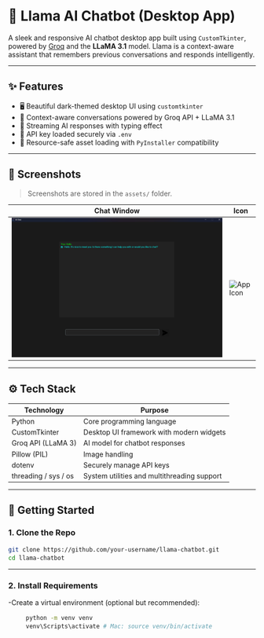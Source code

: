 # 🦙 Llama AI Chatbot (Desktop App)

A sleek and responsive AI chatbot desktop app built using `CustomTkinter`, powered by [Groq](https://groq.com) and the **LLaMA 3.1** model. Llama is a context-aware assistant that remembers previous conversations and responds intelligently.

---

## ✨ Features

- 🖥️ Beautiful dark-themed desktop UI using `customtkinter`
- 🧠 Context-aware conversations powered by Groq API + LLaMA 3.1
- 🔄 Streaming AI responses with typing effect
- 🔐 API key loaded securely via `.env`
- 📁 Resource-safe asset loading with `PyInstaller` compatibility

---

## 📸 Screenshots

> Screenshots are stored in the `assets/` folder.

| Chat Window | Icon |
|-------------|------|
| ![Chat UI](assets/screenshot.png) | ![App Icon](assets/Llama.ico) |

---

## ⚙️ Tech Stack

| Technology         | Purpose                                               |
|--------------------|-------------------------------------------------------|
| Python             | Core programming language                             |
| CustomTkinter      | Desktop UI framework with modern widgets              |
| Groq API (LLaMA 3) | AI model for chatbot responses                        |
| Pillow (PIL)       | Image handling                                        |
| dotenv             | Securely manage API keys                              |
| threading / sys / os | System utilities and multithreading support       |

---

## 🚀 Getting Started

### 1. Clone the Repo

```bash
git clone https://github.com/your-username/llama-chatbot.git
cd llama-chatbot
```
---

### 2. **Install Requirements**

-Create a virtual environment (optional but recommended):
 ```bash
      python -m venv venv
      venv\Scripts\activate # Mac: source venv/bin/activate
 ```
